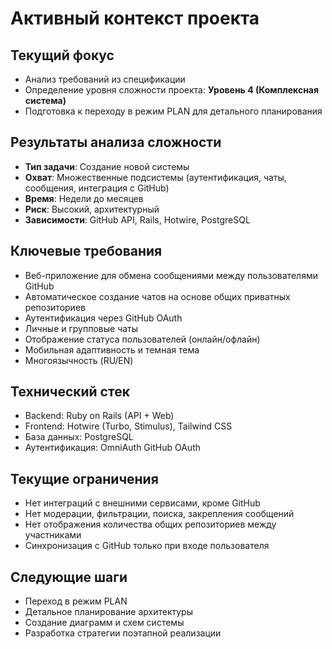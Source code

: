 # Активный контекст проекта

## Текущий фокус
- Анализ требований из спецификации
- Определение уровня сложности проекта: **Уровень 4 (Комплексная система)**
- Подготовка к переходу в режим PLAN для детального планирования

## Результаты анализа сложности
- **Тип задачи**: Создание новой системы
- **Охват**: Множественные подсистемы (аутентификация, чаты, сообщения, интеграция с GitHub)
- **Время**: Недели до месяцев
- **Риск**: Высокий, архитектурный
- **Зависимости**: GitHub API, Rails, Hotwire, PostgreSQL

## Ключевые требования
- Веб-приложение для обмена сообщениями между пользователями GitHub
- Автоматическое создание чатов на основе общих приватных репозиториев
- Аутентификация через GitHub OAuth
- Личные и групповые чаты
- Отображение статуса пользователей (онлайн/офлайн)
- Мобильная адаптивность и темная тема
- Многоязычность (RU/EN)

## Технический стек
- Backend: Ruby on Rails (API + Web)
- Frontend: Hotwire (Turbo, Stimulus), Tailwind CSS
- База данных: PostgreSQL
- Аутентификация: OmniAuth GitHub OAuth

## Текущие ограничения
- Нет интеграций с внешними сервисами, кроме GitHub
- Нет модерации, фильтрации, поиска, закрепления сообщений
- Нет отображения количества общих репозиториев между участниками
- Синхронизация с GitHub только при входе пользователя

## Следующие шаги
- Переход в режим PLAN
- Детальное планирование архитектуры
- Создание диаграмм и схем системы
- Разработка стратегии поэтапной реализации
